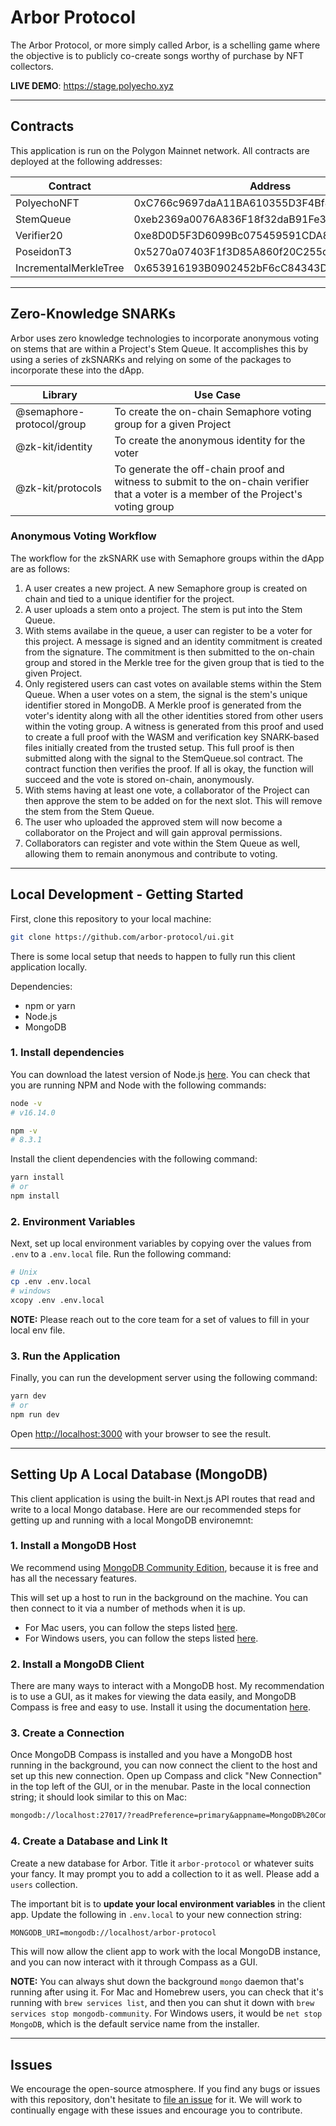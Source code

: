# Arbor Protocol

The Arbor Protocol, or more simply called Arbor, is a schelling game where the objective is to publicly co-create songs worthy of purchase by NFT collectors.

**LIVE DEMO**: <https://stage.polyecho.xyz>

---

## Contracts

This application is run on the Polygon Mainnet network.  All contracts are deployed at the following addresses:

| Contract      | Address |
| ----------- | ----------- |
| PolyechoNFT | 0xC766c9697daA11BA610355D3F4Bf8483126B9331 |
| StemQueue | 0xeb2369a0076A836F18f32daB91Fe3400Edf003AE |
| Verifier20 | 0xe8D0D5F3D6099Bc075459591CDA8a453336162Dd |
| PoseidonT3 | 0x5270a07403F1f3D85A860f20C255deFD424dA9E0 |
| IncrementalMerkleTree | 0x653916193B0902452bF6cC84343DDF37178fc4E0 |

---

## Zero-Knowledge SNARKs

Arbor uses zero knowledge technologies to incorporate anonymous voting on stems that are within a Project's Stem Queue.  It accomplishes this by using a series of zkSNARKs and relying on some of the packages to incorporate these into the dApp.

| Library      | Use Case |
| ----------- | ----------- |
| @semaphore-protocol/group | To create the on-chain Semaphore voting group for a given Project |
| @zk-kit/identity | To create the anonymous identity for the voter |
| @zk-kit/protocols | To generate the off-chain proof and witness to submit to the on-chain verifier that a voter is a member of the Project's voting group |

### Anonymous Voting Workflow

The workflow for the zkSNARK use with Semaphore groups within the dApp are as follows:

1. A user creates a new project.  A new Semaphore group is created on chain and tied to a unique identifier for the project.
2. A user uploads a stem onto a project.  The stem is put into the Stem Queue.
3. With stems availabe in the queue, a user can register to be a voter for this project.  A message is signed and an identity commitment is created from the signature.  The commitment is then submitted to the on-chain group and stored in the Merkle tree for the given group that is tied to the given Project.
4. Only registered users can cast votes on available stems within the Stem Queue.  When a user votes on a stem, the signal is the stem's unique identifier stored in MongoDB.  A Merkle proof is generated from the voter's identity along with all the other identities stored from other users within the voting group. A witness is generated from this proof and used to create a full proof with the WASM and verification key SNARK-based files initially created from the trusted setup. This full proof is then submitted along with the signal to the StemQueue.sol contract.  The contract function then verifies the proof.  If all is okay, the function will succeed and the vote is stored on-chain, anonymously.
5. With stems having at least one vote, a collaborator of the Project can then approve the stem to be added on for the next slot.  This will remove the stem from the Stem Queue.
6. The user who uploaded the approved stem will now become a collaborator on the Project and will gain approval permissions.
7. Collaborators can register and vote within the Stem Queue as well, allowing them to remain anonymous and contribute to voting.

---

## Local Development - Getting Started

First, clone this repository to your local machine:

```bash
git clone https://github.com/arbor-protocol/ui.git
```

There is some local setup that needs to happen to fully run this client application locally.

Dependencies:

- npm or yarn
- Node.js
- MongoDB

### 1. Install dependencies

You can download the latest version of Node.js [here](https://nodejs.org/en/download/).  You can check that you are running NPM and Node with the following commands:

```bash
node -v
# v16.14.0

npm -v
# 8.3.1
```

Install the client dependencies with the following command:

```bash
yarn install
# or
npm install
```

### 2. Environment Variables

Next, set up local environment variables by copying over the values from `.env` to a `.env.local` file. Run the following command:

```bash
# Unix
cp .env .env.local
# windows
xcopy .env .env.local
```

**NOTE:** Please reach out to the core team for a set of values to fill in your local env file.

### 3. Run the Application

Finally, you can run the development server using the following command:

```bash
yarn dev
# or
npm run dev
```

Open [http://localhost:3000](http://localhost:3000) with your browser to see the result.

---

## Setting Up A Local Database (MongoDB)

This client application is using the built-in Next.js API routes that read and write to a local Mongo database. Here are our recommended steps for getting up and running with a local MongoDB environemnt:

### 1. Install a MongoDB Host

We recommend using [MongoDB Community Edition](https://docs.mongodb.com/manual/administration/install-community/), because it is free and has all the necessary features.

This will set up a host to run in the background on the machine. You can then connect to it via a number of methods when it is up.

- For Mac users, you can follow the steps listed [here](https://medium.com/macoclock/setup-mongodb-on-macos-94e0c687c649).
- For Windows users, you can follow the steps listed [here](https://medium.com/stackfame/run-mongodb-as-a-service-in-windows-b0acd3a4b712).

### 2. Install a MongoDB Client

There are many ways to interact with a MongoDB host. My recommendation is to use a GUI, as it makes for viewing the data easily, and MongoDB Compass is free and easy to use. Install it using the documentation [here](https://docs.mongodb.com/compass/current/install/).

### 3. Create a Connection

Once MongoDB Compass is installed and you have a MongoDB host running in the background, you can now connect the client to the host and set up this new connection. Open up Compass and click "New Connection" in the top left of the GUI, or in the menubar. Paste in the local connection string; it should look similar to this on Mac:

```txt
mongodb://localhost:27017/?readPreference=primary&appname=MongoDB%20Compass&ssl=false
```

### 4. Create a Database and Link It

Create a new database for Arbor. Title it `arbor-protocol` or whatever suits your fancy. It may prompt you to add a collection to it as well.  Please add a `users` collection.

The important bit is to **update your local environment variables** in the client app. Update the following in `.env.local` to your new connection string:

```txt
MONGODB_URI=mongodb://localhost/arbor-protocol
```

This will now allow the client app to work with the local MongoDB instance, and you can now interact with it through Compass as a GUI.

**NOTE:** You can always shut down the background `mongo` daemon that's running after using it. For Mac and Homebrew users, you can check that it's running with `brew services list`, and then you can shut it down with `brew services stop mongodb-community`. For Windows users, it would be `net stop MongoDB`, which is the default service name from the installer.

---

## Issues

We encourage the open-source atmosphere. If you find any bugs or issues with this repository, don't hesitate to [file an issue](https://github.com/arbor-protocol/ui/issues/new) for it. We will work to continually engage with these issues and encourage you to contribute.
